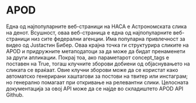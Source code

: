 # APOD

Една од најпопуларните веб-страници на НАСА е Астрономската слика на денот. Всушност, оваа веб-страница е една од најпопуларните веб-страници низ сите федерални агенции. Има популарна привлечност за видео од Justастин Бибер.
Оваа крајна точка ги структурира сликите на APOD и придружните метаподатоци за да може да бидат пренаменети за други апликации. Покрај тоа, ако параметарот concept_tags е поставен на True, тогаш клучните зборови добиени од објаснувањето на сликата се враќаат. Овие клучни зборови може да се користат како автоматско генерирани хаштагови за постови на твитер или инстаграм; но генерално помагаат при откривање на релевантни слики. Целосната документација за овој API може да се најде во складиштето APOD API Github.
